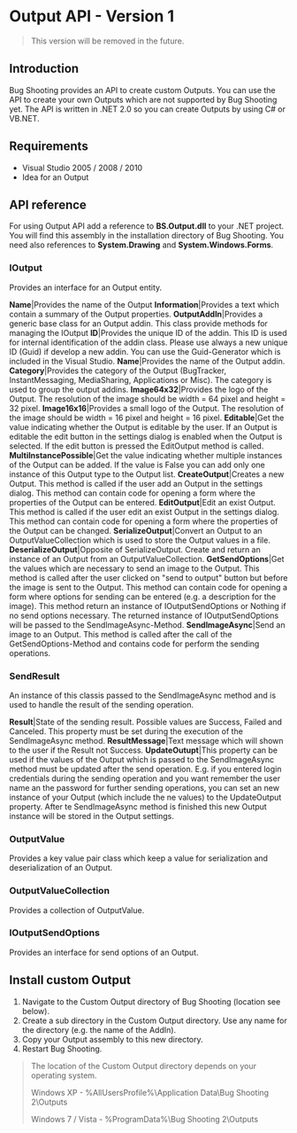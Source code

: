 # Output API - Version 1

> This version will be removed in the future.

## Introduction
Bug Shooting provides an API to create custom Outputs. You can use the API to create your own Outputs which are not supported by Bug Shooting yet. The API is written in .NET 2.0 so you can create Outputs by using C# or VB.NET. 

## Requirements
* Visual Studio 2005 / 2008 / 2010
* Idea for an Output 

## API reference
For using Output API add a reference to **BS.Output.dll** to your .NET project. You will find this assembly in the installation directory of Bug Shooting. You need also references to **System.Drawing** and **System.Windows.Forms**.

### IOutput
Provides an interface for an Output entity.

**Name**|Provides the name of the Output
**Information**|Provides a text which contain a summary of the Output properties.
**OutputAddIn**|Provides a generic base class for an Output addin. This class provide methods for managing the IOutput
**ID**|Provides the unique ID of the addin. This ID is used for internal identification of the addin class. Please use always a new unique ID (Guid) if develop a new addin. You can use the Guid-Generator which is included in the Visual Studio.
**Name**|Provides the name of the Output addin.
**Category**|Provides the category of the Output (BugTracker, InstantMessaging, MediaSharing, Applications or Misc). The category is used to group the output addins.
**Image64x32**|Provides the logo of the Output. The resolution of the image should be width = 64 pixel and height = 32 pixel.
**Image16x16**|Provides a small logo of the Output. The resolution of the image should be width = 16 pixel and height = 16 pixel.
**Editable**|Get the value indicating whether the Output is editable by the user. If an Output is editable the edit button in the settings dialog is enabled when the Output is selected. If the edit button is pressed the EditOutput method is called.
**MultiInstancePossible**|Get the value indicating whether multiple instances of the Output can be added. If the value is False you can add only one instance of this Output type to the Output list.
**CreateOutput**|Creates a new Output. This method is called if the user add an Output in the settings dialog. This method can contain code for opening a form where the properties of the Output can be entered.
**EditOutput**|Edit an exist Output. This method is called if the user edit an exist Output in the settings dialog. This method can contain code for opening a form where the properties of the Output can be changed.
**SerializeOutput**|Convert an Output to an OutputValueCollection which is used to store the Output values in a file.
**DeserializeOutput**|Opposite of SerializeOutput. Create and return an instance of an Output from an OutputValueCollection.
**GetSendOptions**|Get the values which are necessary to send an image to the Output. This method is called after the user clicked on "send to output" button but before the image is sent to the Output. This method can contain code for opening a form where options for sending can be entered (e.g. a description for the image). This method return an instance of IOutputSendOptions or Nothing if no send options necessary. The returned instance of IOutputSendOptions will be passed to the SendImageAsync-Method.
**SendImageAsync**|Send an image to an Output. This method is called after the call of the GetSendOptions-Method and contains code for perform the sending operations.

### SendResult
An instance of this classis passed to the SendImageAsync method and is used to handle the result of the sending operation.

**Result**|State of the sending result. Possible values are Success, Failed and Canceled. This property must be set during the execution of the SendImageAsync method.
**ResultMessage**|Text message which will shown to the user if the Result not Success.
**UpdateOutupt**|This property can be used if the values of the Output which is passed to the SendImageAsync method must be updated after the send operation. E.g. if you entered login credentials during the sending operation and you want remember the user name an the password for further sending operations, you can set an new instance of your Output (which include the ne values) to the UpdateOutput property. After te SendImageAsync method is finished this new Output instance will be stored in the Output settings.

### OutputValue
Provides a key value pair class which keep a value for serialization and deserialization of an Output.

### OutputValueCollection
Provides a collection of OutputValue.

### IOutputSendOptions
Provides an interface for send options of an Output.

## Install custom Output
1. Navigate to the Custom Output directory of Bug Shooting (location see below).
2. Create a sub directory in the Custom Output directory. Use any name for the directory (e.g. the name of the AddIn).
3. Copy your Output assembly to this new directory.
4. Restart Bug Shooting.

> The location of the Custom Output directory depends on your operating system.
>
> Windows XP - %AllUsersProfile%\Application Data\Bug Shooting 2\Outputs
>
> Windows 7 / Vista - %ProgramData%\Bug Shooting 2\Outputs

